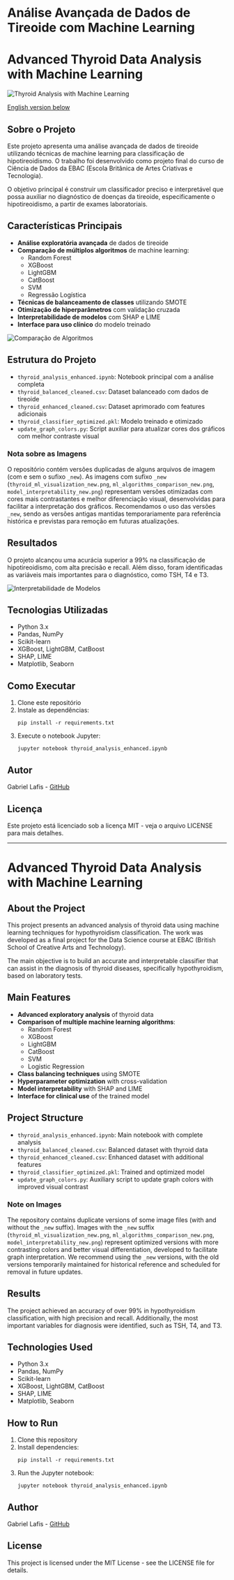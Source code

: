 # Análise Avançada de Dados de Tireoide com Machine Learning
# Advanced Thyroid Data Analysis with Machine Learning

![Thyroid Analysis with Machine Learning](thyroid_ml_visualization_new.png)

[English version below](#english-version)

## Sobre o Projeto

Este projeto apresenta uma análise avançada de dados de tireoide utilizando técnicas de machine learning para classificação de hipotireoidismo. O trabalho foi desenvolvido como projeto final do curso de Ciência de Dados da EBAC (Escola Britânica de Artes Criativas e Tecnologia).

O objetivo principal é construir um classificador preciso e interpretável que possa auxiliar no diagnóstico de doenças da tireoide, especificamente o hipotireoidismo, a partir de exames laboratoriais.

## Características Principais

- **Análise exploratória avançada** de dados de tireoide
- **Comparação de múltiplos algoritmos** de machine learning:
  - Random Forest
  - XGBoost
  - LightGBM
  - CatBoost
  - SVM
  - Regressão Logística
- **Técnicas de balanceamento de classes** utilizando SMOTE
- **Otimização de hiperparâmetros** com validação cruzada
- **Interpretabilidade de modelos** com SHAP e LIME
- **Interface para uso clínico** do modelo treinado

![Comparação de Algoritmos](ml_algorithms_comparison_new.png)

## Estrutura do Projeto

- `thyroid_analysis_enhanced.ipynb`: Notebook principal com a análise completa
- `thyroid_balanced_cleaned.csv`: Dataset balanceado com dados de tireoide
- `thyroid_enhanced_cleaned.csv`: Dataset aprimorado com features adicionais
- `thyroid_classifier_optimized.pkl`: Modelo treinado e otimizado
- `update_graph_colors.py`: Script auxiliar para atualizar cores dos gráficos com melhor contraste visual

### Nota sobre as Imagens

O repositório contém versões duplicadas de alguns arquivos de imagem (com e sem o sufixo `_new`). As imagens com sufixo `_new` (`thyroid_ml_visualization_new.png`, `ml_algorithms_comparison_new.png`, `model_interpretability_new.png`) representam versões otimizadas com cores mais contrastantes e melhor diferenciação visual, desenvolvidas para facilitar a interpretação dos gráficos. Recomendamos o uso das versões `_new`, sendo as versões antigas mantidas temporariamente para referência histórica e previstas para remoção em futuras atualizações.

## Resultados

O projeto alcançou uma acurácia superior a 99% na classificação de hipotireoidismo, com alta precisão e recall. Além disso, foram identificadas as variáveis mais importantes para o diagnóstico, como TSH, T4 e T3.

![Interpretabilidade de Modelos](model_interpretability_new.png)

## Tecnologias Utilizadas

- Python 3.x
- Pandas, NumPy
- Scikit-learn
- XGBoost, LightGBM, CatBoost
- SHAP, LIME
- Matplotlib, Seaborn

## Como Executar

1. Clone este repositório
2. Instale as dependências:
   ```
   pip install -r requirements.txt
   ```
3. Execute o notebook Jupyter:
   ```
   jupyter notebook thyroid_analysis_enhanced.ipynb
   ```

## Autor

Gabriel Lafis - [GitHub](https://github.com/galafis)

## Licença

Este projeto está licenciado sob a licença MIT - veja o arquivo LICENSE para mais detalhes.

---

# Advanced Thyroid Data Analysis with Machine Learning

## About the Project

This project presents an advanced analysis of thyroid data using machine learning techniques for hypothyroidism classification. The work was developed as a final project for the Data Science course at EBAC (British School of Creative Arts and Technology).

The main objective is to build an accurate and interpretable classifier that can assist in the diagnosis of thyroid diseases, specifically hypothyroidism, based on laboratory tests.

## Main Features

- **Advanced exploratory analysis** of thyroid data
- **Comparison of multiple machine learning algorithms**:
  - Random Forest
  - XGBoost
  - LightGBM
  - CatBoost
  - SVM
  - Logistic Regression
- **Class balancing techniques** using SMOTE
- **Hyperparameter optimization** with cross-validation
- **Model interpretability** with SHAP and LIME
- **Interface for clinical use** of the trained model

## Project Structure

- `thyroid_analysis_enhanced.ipynb`: Main notebook with complete analysis
- `thyroid_balanced_cleaned.csv`: Balanced dataset with thyroid data
- `thyroid_enhanced_cleaned.csv`: Enhanced dataset with additional features
- `thyroid_classifier_optimized.pkl`: Trained and optimized model
- `update_graph_colors.py`: Auxiliary script to update graph colors with improved visual contrast

### Note on Images

The repository contains duplicate versions of some image files (with and without the `_new` suffix). Images with the `_new` suffix (`thyroid_ml_visualization_new.png`, `ml_algorithms_comparison_new.png`, `model_interpretability_new.png`) represent optimized versions with more contrasting colors and better visual differentiation, developed to facilitate graph interpretation. We recommend using the `_new` versions, with the old versions temporarily maintained for historical reference and scheduled for removal in future updates.

## Results

The project achieved an accuracy of over 99% in hypothyroidism classification, with high precision and recall. Additionally, the most important variables for diagnosis were identified, such as TSH, T4, and T3.

## Technologies Used

- Python 3.x
- Pandas, NumPy
- Scikit-learn
- XGBoost, LightGBM, CatBoost
- SHAP, LIME
- Matplotlib, Seaborn

## How to Run

1. Clone this repository
2. Install dependencies:
   ```
   pip install -r requirements.txt
   ```
3. Run the Jupyter notebook:
   ```
   jupyter notebook thyroid_analysis_enhanced.ipynb
   ```

## Author

Gabriel Lafis - [GitHub](https://github.com/galafis)

## License

This project is licensed under the MIT License - see the LICENSE file for details.
